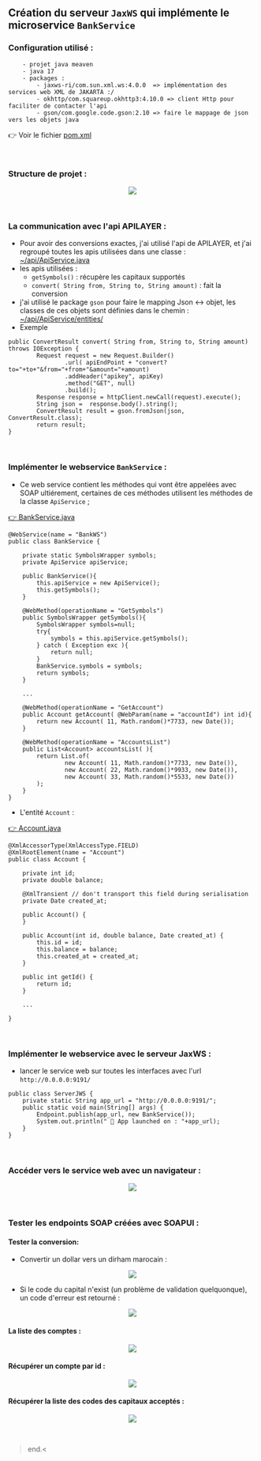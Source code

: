 ## Création du serveur `JaxWS` qui implémente le microservice `BankService`

### Configuration utilisé : 

```
	- projet java meaven
	- java 17
	- packages : 
		- jaxws-ri/com.sun.xml.ws:4.0.0  => implémentation des services web XML de JAKARTA :/
		- okhttp/com.squareup.okhttp3:4.10.0 => client Http pour faciliter de contacter l'api
		- gson/com.google.code.gson:2.10 => faire le mappage de json vers les objets java
```

👉 Voir le fichier [pom.xml](./pom.xml)

<br>

### Structure de projet :

<p align="center">

<img src="./images/1.png" > 
	
</p>

<br>


### La communication avec l'api APILAYER : 

* Pour avoir des conversions exactes, j'ai utilisé l'api de APILAYER, et j'ai regroupé toutes les apis utilisées dans une classe : [~/api/ApiService.java](./api/ApiService.java)
* les apis utilisées : 	
    * `getSymbols()` : récupère les capitaux supportés
    * `convert( String from, String to, String amount)` : fait la conversion
* j'ai utilisé le package `gson` pour faire le mapping Json <-> objet, les classes de ces objets sont définies dans le chemin : [~/api/ApiService/entities/](./api/entities/)
* Exemple

```
public ConvertResult convert( String from, String to, String amount) throws IOException {
        Request request = new Request.Builder()
                .url( apiEndPoint + "convert?to="+to+"&from="+from+"&amount="+amount)
                .addHeader("apikey", apiKey)
                .method("GET", null)
                .build();
        Response response = httpClient.newCall(request).execute();
        String json =  response.body().string();
        ConvertResult result = gson.fromJson(json, ConvertResult.class);
        return result;
}
```

<br>

### Implémenter le webservice `BankService` :

* Ce web service contient les méthodes qui vont être appelées avec SOAP ultiérement, certaines de ces méthodes utilisent les méthodes de la classe `ApiService` ; 

[👉 BankService.java](./src/main/java/ws/BankService.java)
```
@WebService(name = "BankWS")
public class BankService {

    private static SymbolsWrapper symbols;
    private ApiService apiService;

    public BankService(){
        this.apiService = new ApiService();
        this.getSymbols();
    }

    @WebMethod(operationName = "GetSymbols")
    public SymbolsWrapper getSymbols(){
        SymbolsWrapper symbols=null;
        try{
            symbols = this.apiService.getSymbols();
        } catch ( Exception exc ){
            return null;
        }
        BankService.symbols = symbols;
        return symbols;
    }
    
    ...
    
    @WebMethod(operationName = "GetAccount")
    public Account getAccount( @WebParam(name = "accountId") int id){
        return new Account( 11, Math.random()*7733, new Date());
    }
    
    @WebMethod(operationName = "AccountsList")
    public List<Account> accountsList( ){
        return List.of(
                new Account( 11, Math.random()*7733, new Date()),
                new Account( 22, Math.random()*9933, new Date()),
                new Account( 33, Math.random()*5533, new Date())
        );
    }    
}
```

* L'entité `Account` :

[👉 Account.java](./src/main/java/ws/Account.java)

```
@XmlAccessorType(XmlAccessType.FIELD)
@XmlRootElement(name = "Account")
public class Account {

    private int id;
    private double balance;

    @XmlTransient // don't transport this field during serialisation
    private Date created_at;

    public Account() {
    }

    public Account(int id, double balance, Date created_at) {
        this.id = id;
        this.balance = balance;
        this.created_at = created_at;
    }

    public int getId() {
        return id;
    }
    
    ...
    
}
```

 <br>

### Implémenter le webservice avec le serveur JaxWS : 

* lancer le service web sur toutes les interfaces avec l'url `http://0.0.0.0:9191/`
```
public class ServerJWS {
    private static String app_url = "http://0.0.0.0:9191/";
    public static void main(String[] args) {
        Endpoint.publish(app_url, new BankService());
        System.out.println(" 🚀 App launched on : "+app_url);
    }
}
```

 <br>

### Accéder vers le service web avec un navigateur : 

<p align="center">
  <img src="./images/2.png">
</p>

 <br>

### Tester les endpoints SOAP créées avec SOAPUI :

#### Tester la conversion: 

* Convertir un dollar vers un dirham marocain : 

<p align="center">
<img src="./images/3.png">
</p>

* Si le code du capital n'exist (un problème de validation quelquonque), un code d'erreur est retourné : 

<p align="center">
<img src="./images/4.png">
</p>
 
#### La liste des comptes : 

<p align="center">
<img src="./images/5.png">
</p>

#### Récupérer un compte par id :

<p align="center">
<img src="./images/6.png">
</p>

#### Récupérer la liste des codes des capitaux acceptés :

<p align="center">
<img src="./images/7.png">
</p>

<br>

> end.<